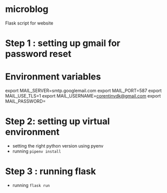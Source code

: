 # microblog
Flask script for website 

# Step 1 : setting up gmail for password reset
# Environment variables
export MAIL_SERVER=smtp.googlemail.com
export MAIL_PORT=587
export MAIL_USE_TLS=1
export MAIL_USERNAME=corentinvdk@gmail.com
export MAIL_PASSWORD=<your-gmail-password>

# Step 2: setting up virtual environment
- setting the right python version using pyenv
- running `pipenv install`

# Step 3 : running flask
- running `flask run`
